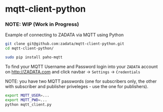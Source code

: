 mqtt-client-python
==================

### NOTE: WIP (Work in Progress)

Example of connecting to ZADATA via MQTT using Python

``` bash
git clone git@github.com:zadata/mqtt-client-python.git
cd mqtt-client-python/

sudo pip install paho-mqtt
```

To find your MQTT Username and Password
login into your `ZADATA` account on http://ZADATA.com and click navbar -> `Settings` -> `Credentials`

NOTE: you have two MQTT passwords (one for subscribers only, the other with subscriber and publisher priveleges - use the one for publishers).

``` bash
export MQTT_USER=...
export MQTT_PWD=...
python mqtt_client.py
```
